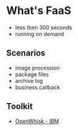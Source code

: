 # What's FaaS

* less then 300 seconds 
* running on demand
  
## Scenarios
  
* image procession
* package files
* archive log
* business callback

## Toolkit

* [OpenWhisk - IBM](http://openwhisk.incubator.apache.org)